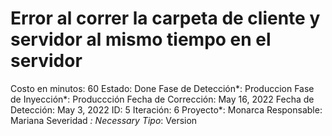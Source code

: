 # Error al correr la carpeta de cliente y servidor al mismo tiempo en el servidor

Costo en minutos: 60
Estado: Done
Fase de Detección*: Produccion
Fase de Inyección*: Produccción
Fecha de Corrección: May 16, 2022
Fecha de Detección: May 3, 2022
ID: 5
Iteración: 6
Proyecto*: Monarca
Responsable: Mariana
Severidad *: Necessary
Tipo*: Version